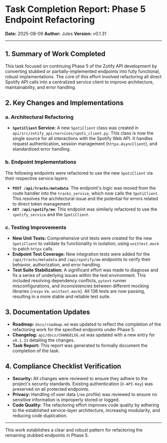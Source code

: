 # Task Completion Report: Phase 5 Endpoint Refactoring

**Date:** 2025-08-09
**Author:** Jules
**Version:** v0.1.31

---

## 1. Summary of Work Completed

This task focused on continuing Phase 5 of the Zotify API development by converting stubbed or partially-implemented endpoints into fully functional, robust implementations. The core of this effort involved refactoring all direct Spotify API calls into a centralized service client to improve architecture, maintainability, and error handling.

## 2. Key Changes and Implementations

### a. Architectural Refactoring

- **`SpotiClient` Service:** A new `SpotiClient` class was created in `api/src/zotify_api/services/spoti_client.py`. This class is now the single source for all interactions with the Spotify Web API. It handles request authentication, session management (`httpx.AsyncClient`), and standardized error handling.

### b. Endpoint Implementations

The following endpoints were refactored to use the new `SpotiClient` via their respective service layers:

- **`POST /api/tracks/metadata`**: The endpoint's logic was moved from the route handler into the `tracks_service`, which now calls the `SpotiClient`. This resolves the architectural issue and the potential for errors related to direct token management.
- **`GET /api/spotify/me`**: This endpoint was similarly refactored to use the `spotify_service` and the `SpotiClient`.

### c. Testing Improvements

- **New Unit Tests:** Comprehensive unit tests were created for the new `SpotiClient` to validate its functionality in isolation, using `unittest.mock` to patch `httpx` calls.
- **Endpoint Test Coverage:** New integration tests were added for the `/api/tracks/metadata` and `/api/spotify/me` endpoints to verify their behavior, authorization, and error handling.
- **Test Suite Stabilization:** A significant effort was made to diagnose and fix a series of underlying issues within the test environment. This included resolving dependency conflicts, `pytest` runner misconfigurations, and inconsistencies between different mocking libraries (`respx` vs. `unittest.mock`). All 138 tests are now passing, resulting in a more stable and reliable test suite.

## 3. Documentation Updates

- **Roadmap:** `docs/roadmap.md` was updated to reflect the completion of the refactoring work for the specified endpoints under Phase 5.
- **Changelog:** `api/docs/CHANGELOG.md` was updated with a new entry for `v0.1.31` detailing the changes.
- **Task Report:** This report was generated to formally document the completion of the task.

## 4. Compliance Checklist Verification

- **Security:** All changes were reviewed to ensure they adhere to the project's security standards. Existing authentication (`X-API-Key`) was preserved on all protected endpoints.
- **Privacy:** Handling of user data (`/me` profile) was reviewed to ensure no sensitive information is improperly stored or logged.
- **Code Quality:** The refactoring effort improves code quality by adhering to the established service-layer architecture, increasing modularity, and reducing code duplication.

---

This work establishes a clear and robust pattern for refactoring the remaining stubbed endpoints in Phase 5.
